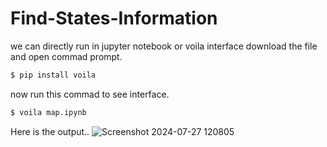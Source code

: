 # Find-States-Information
we can directly run in jupyter notebook or voila interface
download the file and open commad prompt.
```cmd
$ pip install voila
```
now run this commad to see interface.
```cmd
$ voila map.ipynb
```


Here is the output..
![Screenshot 2024-07-27 120805](https://github.com/user-attachments/assets/f6d345b5-06c9-49c2-8f01-394550f190f1)
